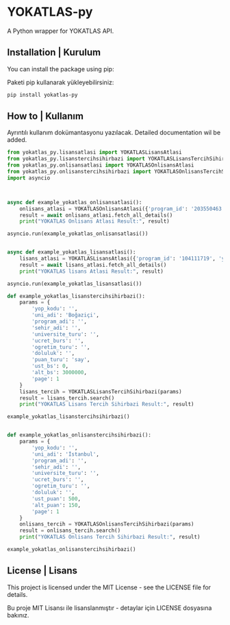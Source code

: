 
# YOKATLAS-py

A Python wrapper for YOKATLAS API.


## Installation | Kurulum

You can install the package using pip:

Paketi pip kullanarak yükleyebilirsiniz:

```sh
pip install yokatlas-py
```

## How to | Kullanım

Ayrıntılı kullanım dokümantasyonu yazılacak.
Detailed documentation wil be added.


```python
from yokatlas_py.lisansatlasi import YOKATLASLisansAtlasi
from yokatlas_py.lisanstercihsihirbazi import YOKATLASLisansTercihSihirbazi
from yokatlas_py.onlisansatlasi import YOKATLASOnlisansAtlasi
from yokatlas_py.onlisanstercihsihirbazi import YOKATLASOnlisansTercihSihirbazi
import asyncio



async def example_yokatlas_onlisansatlasi():
    onlisans_atlasi = YOKATLASOnlisansAtlasi({'program_id': '203550463', 'year': 2023})
    result = await onlisans_atlasi.fetch_all_details()
    print("YOKATLAS Onlisans Atlasi Result:", result)

asyncio.run(example_yokatlas_onlisansatlasi())


async def example_yokatlas_lisansatlasi():
    lisans_atlasi = YOKATLASLisansAtlasi({'program_id': '104111719', 'year': 2023})
    result = await lisans_atlasi.fetch_all_details()
    print("YOKATLAS lisans Atlasi Result:", result)

asyncio.run(example_yokatlas_lisansatlasi())

def example_yokatlas_lisanstercihsihirbazi():
    params = {
        'yop_kodu': '',
        'uni_adi': 'Boğaziçi',
        'program_adi': '',
        'sehir_adi': '',
        'universite_turu': '',
        'ucret_burs': '',
        'ogretim_turu': '',
        'doluluk': '',
        'puan_turu': 'say',
        'ust_bs': 0,
        'alt_bs': 3000000,
        'page': 1
    }
    lisans_tercih = YOKATLASLisansTercihSihirbazi(params)
    result = lisans_tercih.search()
    print("YOKATLAS Lisans Tercih Sihirbazi Result:", result)

example_yokatlas_lisanstercihsihirbazi()


def example_yokatlas_onlisanstercihsihirbazi():
    params = {
        'yop_kodu': '',
        'uni_adi': 'İstanbul',
        'program_adi': '',
        'sehir_adi': '',
        'universite_turu': '',
        'ucret_burs': '',
        'ogretim_turu': '',
        'doluluk': '',
        'ust_puan': 500,
        'alt_puan': 150,
        'page': 1
    }
    onlisans_tercih = YOKATLASOnlisansTercihSihirbazi(params)
    result = onlisans_tercih.search()
    print("YOKATLAS Onlisans Tercih Sihirbazi Result:", result)

example_yokatlas_onlisanstercihsihirbazi()
```


## License | Lisans

This project is licensed under the MIT License - see the LICENSE file for details.

Bu proje MIT Lisansı ile lisanslanmıştır - detaylar için LICENSE dosyasına bakınız.

